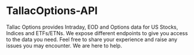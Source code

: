 # TallacOptions-API
Tallac Options provides Intraday, EOD and Options data for US Stocks, Indices and ETFs/ETNs. We expose different endpoints 
to give you access to the data you need. Feel free to share your experience and raise any issues you may encounter. We are here to help.

